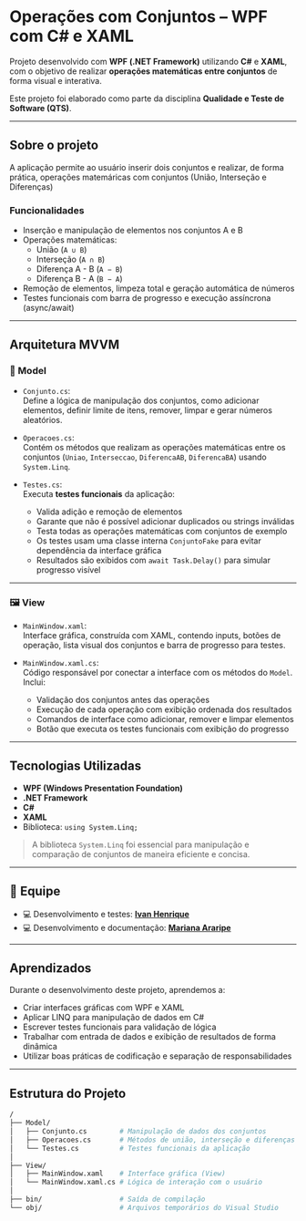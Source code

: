 # Operações com Conjuntos – WPF com C# e XAML

Projeto desenvolvido com **WPF (.NET Framework)** utilizando **C#** e **XAML**, com o objetivo de realizar **operações matemáticas entre conjuntos** de forma visual e interativa.

Este projeto foi elaborado como parte da disciplina **Qualidade e Teste de Software (QTS)**.

---

## Sobre o projeto

A aplicação permite ao usuário inserir dois conjuntos e realizar, de forma prática, operações matemáricas com conjuntos (União, Interseção e Diferenças)

### Funcionalidades

- Inserção e manipulação de elementos nos conjuntos A e B
- Operações matemáticas:
  - União (`A ∪ B`)
  - Interseção (`A ∩ B`)
  - Diferença A - B (`A − B`)
  - Diferença B - A (`B − A`)
- Remoção de elementos, limpeza total e geração automática de números
- Testes funcionais com barra de progresso e execução assíncrona (async/await)

---

## Arquitetura MVVM

### 📁 Model

- `Conjunto.cs`:  
  Define a lógica de manipulação dos conjuntos, como adicionar elementos, definir limite de itens, remover, limpar e gerar números aleatórios.

- `Operacoes.cs`:  
  Contém os métodos que realizam as operações matemáticas entre os conjuntos (`Uniao`, `Interseccao`, `DiferencaAB`, `DiferencaBA`) usando `System.Linq`.

- `Testes.cs`:  
  Executa **testes funcionais** da aplicação:
  - Valida adição e remoção de elementos
  - Garante que não é possível adicionar duplicados ou strings inválidas
  - Testa todas as operações matemáticas com conjuntos de exemplo
  - Os testes usam uma classe interna `ConjuntoFake` para evitar dependência da interface gráfica
  - Resultados são exibidos com `await Task.Delay()` para simular progresso visível

---

### 🖼️ View

- `MainWindow.xaml`:  
  Interface gráfica, construída com XAML, contendo inputs, botões de operação, lista visual dos conjuntos e barra de progresso para testes.

- `MainWindow.xaml.cs`:  
  Código responsável por conectar a interface com os métodos do `Model`. Inclui:
  - Validação dos conjuntos antes das operações
  - Execução de cada operação com exibição ordenada dos resultados
  - Comandos de interface como adicionar, remover e limpar elementos
  - Botão que executa os testes funcionais com exibição do progresso
 
---

## Tecnologias Utilizadas

- **WPF (Windows Presentation Foundation)**  
- **.NET Framework**
- **C#**  
- **XAML**  
- Biblioteca: `using System.Linq;`

> A biblioteca `System.Linq` foi essencial para manipulação e comparação de conjuntos de maneira eficiente e concisa.

---

## 👥 Equipe

- 💻 Desenvolvimento e testes: **[Ivan Henrique](https://github.com/Iwanhrq)**  
- 💻 Desenvolvimento e documentação: **[Mariana Araripe](https://github.com/marianaararipe)**

---

## Aprendizados

Durante o desenvolvimento deste projeto, aprendemos a:

- Criar interfaces gráficas com WPF e XAML
- Aplicar LINQ para manipulação de dados em C#
- Escrever testes funcionais para validação de lógica
- Trabalhar com entrada de dados e exibição de resultados de forma dinâmica
- Utilizar boas práticas de codificação e separação de responsabilidades

---

## Estrutura do Projeto

```bash
/
├── Model/
│   ├── Conjunto.cs        # Manipulação de dados dos conjuntos
│   ├── Operacoes.cs       # Métodos de união, interseção e diferenças
│   └── Testes.cs          # Testes funcionais da aplicação
│
├── View/
│   ├── MainWindow.xaml    # Interface gráfica (View)
│   └── MainWindow.xaml.cs # Lógica de interação com o usuário
│
├── bin/                   # Saída de compilação
└── obj/                   # Arquivos temporários do Visual Studio
